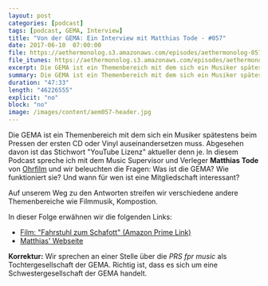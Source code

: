 ```yaml
---
layout: post
categories: [podcast]
tags: [podcast, GEMA, Interview]
title: "Von der GEMA: Ein Interview mit Matthias Tode - #057"
date: 2017-06-10  07:00:00
file: https://aethermonolog.s3.amazonaws.com/episodes/aethermonolog-057.mp3
file_itunes: https://aethermonolog.s3.amazonaws.com/episodes/aethermonolog-057.m4a
excerpt: Die GEMA ist ein Themenbereich mit dem sich ein Musiker spätestens beim Pressen der ersten CD oder Vinyl auseinandersetzen muss. Abgesehen davon ist das Stichwort "YouTube Lizenz" aktueller denn je. In diesem Podcast spreche ich mit dem Music Supervisor und Verleger Matthias Tode und wir beleuchten gemeinsam das Thema.
summary: Die GEMA ist ein Themenbereich mit dem sich ein Musiker spätestens beim Pressen der ersten CD oder Vinyl auseinandersetzen muss. Abgesehen davon ist das Stichwort "YouTube Lizenz" aktueller denn je. In diesem Podcast spreche ich mit dem Music Supervisor und Verleger Matthias Tode von <a href="http://ohrflim.com">Ohrfilm.com</a> und wir beleuchten ein paar Fragen. Was ist die GEMA? Wie funktioniert sie? Und wann für wen ist eine Mitgliedschaft interessant?<br /><br />In dieser Folge erwähnen wir die folgenden Links:<br /><a href="https://www.amazon.de/Fahrstuhl-zum-Schafott-Yori-Bertin/dp/B01M8OG3HI/ref=sr_1_2?ie=UTF8&qid=1497093015&sr=8-2&keywords=fahrstuhl+zum+schafott">Film - Fahrstuhl zum Schafott (Amazon Prime Link)</a><br/><a href="http://ohrfilm.com">Matthias' Webseite Ohrfilm.com</a><br /><br />Für mehr Informationen besuche mich auf <a href="https://patreon.com/klartexter">patreon.com/klartexter</a> oder auf der Podcast Webseite <a href="https://aethermonolog.de">aethermonolog.de</a>.
duration: "47:33"
length: "46226555"
explicit: "no"
block: "no"
image: /images/content/aem057-header.jpg
---
```


Die GEMA ist ein Themenbereich mit dem sich ein Musiker spätestens beim Pressen der ersten CD oder Vinyl auseinandersetzen muss. Abgesehen davon ist das Stichwort "YouTube Lizenz" aktueller denn je. In diesem Podcast spreche ich mit dem Music Supervisor und Verleger **Matthias Tode** von [Ohrfilm](http://ohrfilm.com/contact/) und wir beleuchten die Fragen: Was ist die GEMA? Wie funktioniert sie? Und wann für wen ist eine Mitgliedschaft interessant?

Auf unserem Weg zu den Antworten streifen wir verschiedene andere Themenbereiche wie Filmmusik, Kompostion.

In dieser Folge erwähnen wir die folgenden Links:

* [Film: "Fahrstuhl zum Schafott" (Amazon Prime Link)](https://www.amazon.de/Fahrstuhl-zum-Schafott-Yori-Bertin/dp/B01M8OG3HI/ref=sr_1_2?ie=UTF8&qid=1497093015&sr=8-2&keywords=fahrstuhl+zum+schafott)
* [Matthias' Webseite](http://ohrfilm.com/)

**Korrektur:** Wir sprechen an einer Stelle über die *PRS fpr music* als Tochtergesellschaft der GEMA. Richtig ist, dass es sich um eine Schwestergesellschaft der GEMA handelt.
